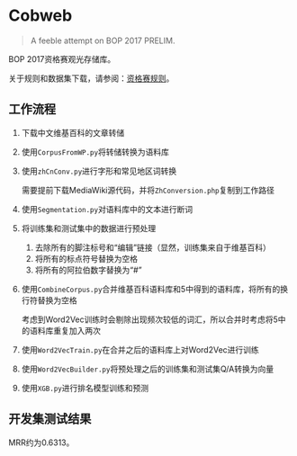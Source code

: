# Cobweb

>   A  feeble attempt on BOP 2017 PRELIM.

BOP 2017资格赛观光存储库。

关于规则和数据集下载，请参阅：[资格赛规则](https://studentclub.msra.cn/bop2017/rules/qualification)。

## 工作流程

1.  下载中文维基百科的文章转储

2.  使用`CorpusFromWP.py`将转储转换为语料库

3.  使用`zhCnConv.py`进行字形和常见地区词转换

    需要提前下载MediaWiki源代码，并将`ZhConversion.php`复制到工作路径

4.  使用`Segmentation.py`对语料库中的文本进行断词

5.  将训练集和测试集中的数据进行预处理

    1.  去除所有的脚注标号和“编辑”链接（显然，训练集来自于维基百科）
    2.  将所有的标点符号替换为空格
    3.  将所有的阿拉伯数字替换为“#”

6.  使用`CombineCorpus.py`合并维基百科语料库和5中得到的语料库，将所有的换行符替换为空格

    考虑到Word2Vec训练时会剔除出现频次较低的词汇，所以合并时考虑将5中的语料库重复加入两次

7.  使用`Word2VecTrain.py`在合并之后的语料库上对Word2Vec进行训练

8.  使用`Word2VecBuilder.py`将预处理之后的训练集和测试集Q/A转换为向量

9.  使用`XGB.py`进行排名模型训练和预测

## 开发集测试结果

MRR约为0.6313。